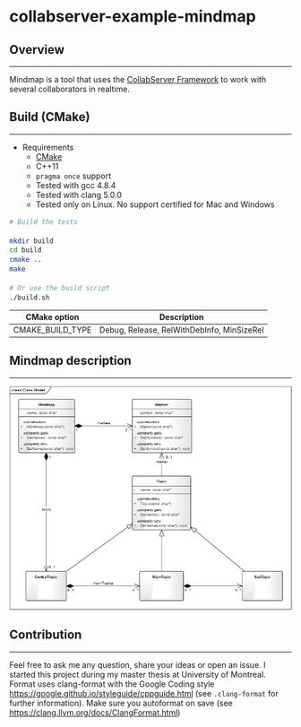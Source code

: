 # collabserver-example-mindmap

## Overview

---

Mindmap is a tool that uses the [CollabServer Framework](https://github.com/collabserver/) to work with several collaborators in realtime.

## Build (CMake)

---

- Requirements
  - [CMake](https://cmake.org/)
  - C++11
  - `pragma once` support
  - Tested with gcc 4.8.4
  - Tested with clang 5.0.0
  - Tested only on Linux. No support certified for Mac and Windows

```bash
# Build the tests

mkdir build
cd build
cmake ..
make

# Or use the build script
./build.sh
```

| CMake option | Description |
| --- | --- |
| CMAKE_BUILD_TYPE | Debug, Release, RelWithDebInfo, MinSizeRel |

## Mindmap description

---

![EA mindmap model](model/domainmodel.png)

## Contribution

---

Feel free to ask me any question, share your ideas or open an issue.
I started this project during my master thesis at University of Montreal.
Format uses clang-format with the Google Coding style <https://google.github.io/styleguide/cppguide.html> (see `.clang-format` for further information).
Make sure you autoformat on save (see <https://clang.llvm.org/docs/ClangFormat.html>)
